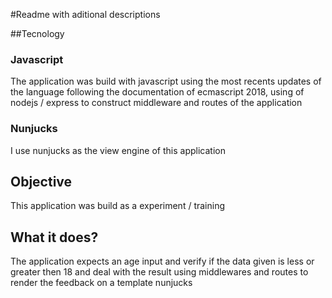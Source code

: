 #Readme with aditional descriptions

##Tecnology

### Javascript

The application was build with javascript using the most recents updates of the language following the documentation
of ecmascript 2018, using of nodejs / express to construct middleware and routes of the application

### Nunjucks

I use nunjucks as the view engine of this application

## Objective

This application was build as a experiment / training

## What it does?

The application expects an age input and verify if the data given is less or greater then 18 and deal with the result
using middlewares and routes to render the feedback on a template nunjucks
